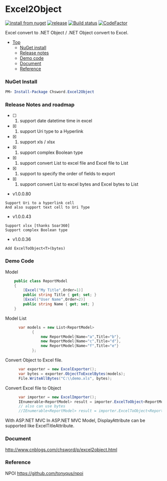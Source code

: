 # Excel2Object

[![install from nuget](http://img.shields.io/nuget/v/Chsword.Excel2Object.svg?style=flat-square)](https://www.nuget.org/packages/Chsword.Excel2Object)
[![release](https://img.shields.io/github/release/chsword/Excel2Object.svg?style=flat-square)](https://github.com/chsword/Excel2Object/releases)
[![Build status](https://ci.appveyor.com/api/projects/status/4po2h27j7yg4bph5/branch/master?svg=true)](https://ci.appveyor.com/project/chsword/excel2object/branch/master)
[![CodeFactor](https://www.codefactor.io/repository/github/chsword/excel2object/badge)](https://www.codefactor.io/repository/github/chsword/excel2object)

Excel convert to .NET Object / .NET Object convert to Excel.

- [Top](#excel2object)
    - [NuGet install](#nuget-install)
    - [Release notes](#release-notes)
    - [Demo code](#demo-code)
    - [Document](#document)
    - [Reference](#reference)
          
### NuGet Install
``` powershell
PM> Install-Package Chsword.Excel2Object
```

### Release Notes and roadmap

- [ ] 1. support date datetime time in excel
- [x] 1. support Uri type to a Hyperlink
- [x] 1. support xls / xlsx
- [x] 1. support complex Boolean type
- [x] 1. support convert List<Model> to excel file and Excel file to List<Model>
- [x] 1. support to specify the order of fields to export
- [x] 1. support convert List<Model> to excel bytes and Excel bytes to List<Model>

* v1.0.0.80
```
Support Uri to a hyperlink cell
And also support text cell to Uri Type
```

* v1.0.0.43
```
Support xlsx [thanks Soar360]
Support complex Boolean type
```

* v1.0.0.36
```
Add ExcelToObject<T>(bytes)
```

### Demo Code
Model
``` csharp
    public class ReportModel
    {
        [Excel("My Title",Order=1)]
        public string Title { get; set; }
        [Excel("User Name",Order=2)]
        public string Name { get; set; }
    }
```
Model List
``` cs
      var models = new List<ReportModel>
            {
                new ReportModel{Name="a",Title="b"},
                new ReportModel{Name="c",Title="d"},
                new ReportModel{Name="f",Title="e"}
            };
```
Convert Object to Excel file.
``` csharp
      var exporter = new ExcelExporter();
      var bytes = exporter.ObjectToExcelBytes(models);
      File.WriteAllBytes("C:\\demo.xls", bytes);
```
Convert Excel file to Object
``` csharp
      var importer = new ExcelImporter();
      IEnumerable<ReportModel> result = importer.ExcelToObject<ReportModel>("c:\\demo.xls");
      // also can use bytes
      //IEnumerable<ReportModel> result = importer.ExcelToObject<ReportModel>(bytes);
```
With ASP.NET MVC
      In ASP.NET MVC Model, DisplayAttribute can be supported like ExcelTitleAttribute.

### Document

http://www.cnblogs.com/chsword/p/excel2object.html

### Reference

NPOI https://github.com/tonyqus/npoi

